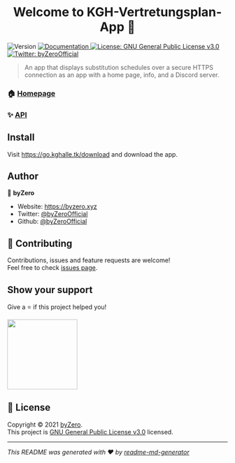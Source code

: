 <h1 align="center">Welcome to KGH-Vertretungsplan-App 👋</h1>
<p>
  <img alt="Version" src="https://img.shields.io/badge/version-v4.1-blue.svg?cacheSeconds=2592000" />
  <a href="https://docs.kghalle.tk" target="_blank">
    <img alt="Documentation" src="https://img.shields.io/badge/documentation-yes-brightgreen.svg" />
  </a>
  <a href="https://github.com/byZeroOfficial/KGH-Vertretungsplan-App/blob/main/LICENSE" target="_blank">
    <img alt="License: GNU General Public License v3.0" src="https://img.shields.io/badge/License-GNU General Public License v3.0-yellow.svg" />
  </a>
  <a href="https://twitter.com/byZeroOfficial" target="_blank">
    <img alt="Twitter: byZeroOfficial" src="https://img.shields.io/twitter/follow/byZeroOfficial.svg?style=social" />
  </a>
</p>

> An app that displays substitution schedules over a secure HTTPS connection as an app with a home page, info, and a Discord server.

### 🏠 [Homepage](https://kghalle.tk)

### ✨ [API](https://cloud.0network.de/vertretungsplan)

## Install

Visit https://go.kghalle.tk/download and download the app.


## Author

👤 **byZero**

* Website: https://byzero.xyz
* Twitter: [@byZeroOfficial](https://twitter.com/byZeroOfficial)
* Github: [@byZeroOfficial](https://github.com/byZeroOfficial)

## 🤝 Contributing

Contributions, issues and feature requests are welcome!<br />Feel free to check [issues page](https://github.com/byZeroOfficial/KGH-Vertretungsplan-App/issues). 

## Show your support

Give a ⭐️ if this project helped you!

<a href="https://www.patreon.com/byZero">
  <img src="https://c5.patreon.com/external/logo/become_a_patron_button@2x.png" width="160">
</a>

## 📝 License

Copyright © 2021 [byZero](https://github.com/byZeroOfficial).<br />
This project is [GNU General Public License v3.0](https://github.com/byZeroOfficial/KGH-Vertretungsplan-App/blob/main/LICENSE) licensed.

***
_This README was generated with ❤️ by [readme-md-generator](https://github.com/kefranabg/readme-md-generator)_
